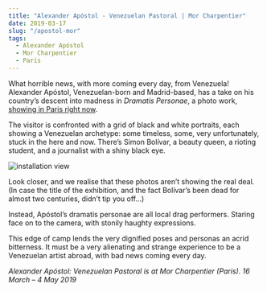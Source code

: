 ```yaml
---
title: "Alexander Apóstol - Venezuelan Pastoral | Mor Charpentier"
date: 2019-03-17
slug: "/apostol-mor"
tags:
  - Alexander Apóstol
  - Mor Charpentier
  - Paris
---
```


What horrible news, with more coming every day, from Venezuela! Alexander Apóstol, Venezuelan-born and Madrid-based, has a take on his country’s descent into madness in *Dramatis Personae*, a photo work, [showing in Paris right now](https://www.mor-charpentier.com/exhibition/venezuelan-pastoral/).

The visitor is confronted with a grid of black and white portraits, each showing a Venezuelan archetype: some timeless, some, very unfortunately, stuck in the here and now. There’s Simon Bolívar, a beauty queen, a rioting student, and a journalist with a shiny black eye.

![installation view](/apostol-mor-1.jpg)

Look closer, and we realise that these photos aren’t showing the real deal. (In case the title of the exhibition, and the fact Bolívar’s been dead for almost two centuries, didn’t tip you off…)

Instead, Apóstol’s dramatis personae are all local drag performers. Staring face on to the camera, with stonily haughty expressions.

This edge of camp lends the very dignified poses and personas an acrid bitterness. It must be a very alienating and strange experience to be a Venezuelan artist abroad, with bad news coming every day.

*Alexander Apóstol: Venezuelan Pastoral is at Mor Charpentier (Paris). 16 March – 4 May 2019*
